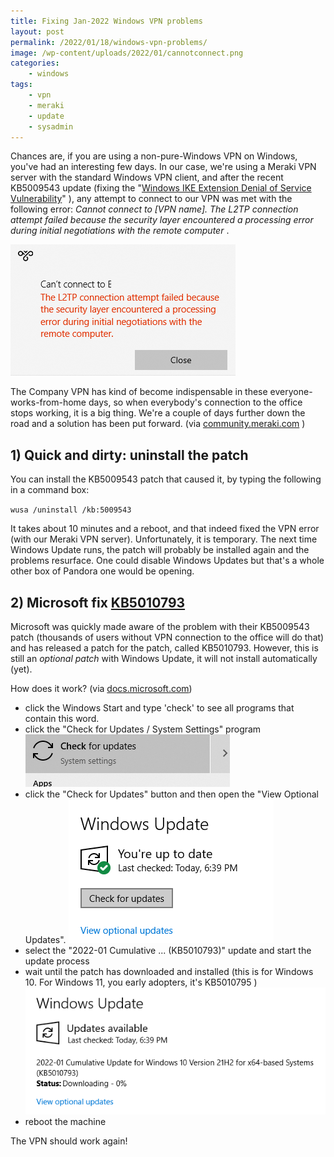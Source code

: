 ```yaml
---
title: Fixing Jan-2022 Windows VPN problems
layout: post
permalink: /2022/01/18/windows-vpn-problems/
image: /wp-content/uploads/2022/01/cannotconnect.png
categories:
    - windows
tags:
    - vpn
    - meraki
    - update
    - sysadmin
---
```


Chances are, if you are using a non-pure-Windows VPN on Windows, you've had an interesting few days.
In our case, we're using a Meraki VPN server with the standard Windows VPN client, 
and after the recent KB5009543 update (fixing the "[Windows IKE Extension Denial of Service Vulnerability](https://msrc.microsoft.com/update-guide/en-US/vulnerability/CVE-2022-21889)" ), 
any attempt to connect to our VPN was met with the following error: 
_Cannot connect to [VPN name]. The L2TP connection attempt failed because the security layer encountered a 
processing error during initial negotiations with the remote computer_ .

![](/wp-content/uploads/2022/01/cannotconnect.png)

The Company VPN has kind of become indispensable in these everyone-works-from-home days,
so when everybody's connection to the office stops working, it is a big thing.
We're a couple of days further down the road and a solution has been put forward.
(via [community.meraki.com](https://community.meraki.com/t5/Meraki-Service-Notices/Microsoft-Windows-update-breaking-Client-VPN/ba-p/137138) )

## 1) Quick and dirty: uninstall the patch

You can install the KB5009543 patch that caused it, by typing the following in a command box:

`wusa /uninstall /kb:5009543`

It takes about 10 minutes and a reboot, and that indeed fixed the VPN error (with our Meraki VPN server).
Unfortunately, it is temporary. The next time Windows Update runs, the patch will probably be installed again and the problems resurface.
One could disable Windows Updates but that's a whole other box of Pandora one would be opening.

## 2) Microsoft fix [KB5010793](https://support.microsoft.com/en-us/topic/january-17-2022-kb5010793-os-builds-19042-1469-19043-1469-and-19044-1469-out-of-band-f2d4f178-5b36-49cb-a6fd-4bf9857574f9)

Microsoft was quickly made aware of the problem with their KB5009543 patch 
(thousands of users without VPN connection to the office will do that)
and has released a patch for the patch, called KB5010793. 
However, this is still an _optional patch_ with Windows Update, it will not install automatically (yet).

How does it work? (via [docs.microsoft.com](https://docs.microsoft.com/en-us/windows/release-health/status-windows-10-21h2#2773msgdesc))

* click the Windows Start and type 'check' to see all programs that contain this word.
* click the "Check for Updates / System Settings" program
![](/wp-content/uploads/2022/01/checkupdates.png)
* click the "Check for Updates" button and then open the "View Optional Updates".
![](/wp-content/uploads/2022/01/checkforupdates.png)
* select the "2022-01 Cumulative ... (KB5010793)" update and start the update process
* wait until the patch has downloaded and installed (this is for Windows 10. For Windows 11, you early adopters, it's KB5010795 )
![](/wp-content/uploads/2022/01/cumulativeupdate.png)
* reboot the machine

The VPN should work again!

